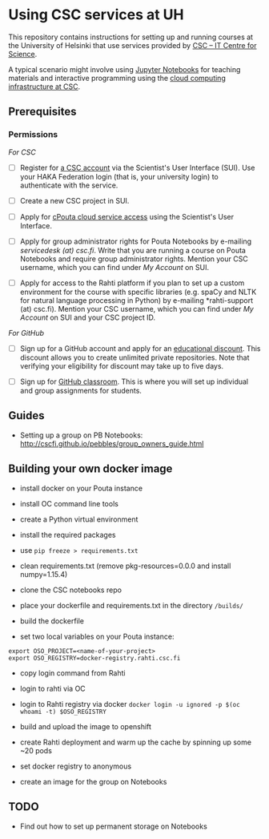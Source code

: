 # Using CSC services at UH

This repository contains instructions for setting up and running courses at the University of Helsinki that use services provided by [CSC – IT Centre for Science](https://www.csc.fi/).

A typical scenario might involve using [Jupyter Notebooks](https://www.csc.fi/home) for teaching materials and interactive programming using the [cloud computing infrastructure at CSC](https://notebooks.csc.fi).

## Prerequisites

### Permissions

*For CSC*

- [ ] Register for [a CSC account](https://sui.csc.fi/web/guest/register) via the Scientist's User Interface (SUI). Use your HAKA Federation login (that is, your university login) to authenticate with the service.

- [ ] Create a new CSC project in SUI.

- [ ] Apply for [cPouta cloud service access](https://research.csc.fi/pouta-application) using the Scientist's User Interface.

- [ ] Apply for group administrator rights for Pouta Notebooks by e-mailing *servicedesk (at) csc.fi*. Write that you are running a course on Pouta Notebooks and require group administrator rights. Mention your CSC username, which you can find under *My Account* on SUI.

- [ ] Apply for access to the Rahti platform if you plan to set up a custom environment for the course with specific libraries (e.g. spaCy and NLTK for natural language processing in Python) by e-mailing *rahti-support (at) csc.fi). Mention your CSC username, which you can find under *My Account* on SUI and your CSC project ID.

*For GitHub*

- [ ] Sign up for a GitHub account and apply for an [educational discount](https://help.github.com/en/articles/applying-for-an-educator-or-researcher-discount). This discount allows you to create unlimited private repositories. Note that verifying your eligibility for discount may take up to five days.

- [ ] Sign up for [GitHub classroom](http://cscfi.github.io/pebbles/group_owners_guide.html). This is where you will set up individual and group assignments for students.

## Guides

- Setting up a group on PB Notebooks: http://cscfi.github.io/pebbles/group_owners_guide.html

## Building your own docker image

- install docker on your Pouta instance
- install OC command line tools

- create a Python virtual environment
- install the required packages
- use `pip freeze > requirements.txt`
- clean requirements.txt (remove pkg-resources=0.0.0 and install numpy=1.15.4)
- clone the CSC notebooks repo
- place your dockerfile and requirements.txt in the directory `/builds/`
- build the dockerfile

- set two local variables on your Pouta instance:
```
export OSO_PROJECT=<name-of-your-project>
export OSO_REGISTRY=docker-registry.rahti.csc.fi
```
- copy login command from Rahti
- login to rahti via OC
- login to Rahti registry via docker
```docker login -u ignored -p $(oc whoami -t) $OSO_REGISTRY```
- build and upload the image to openshift

- create Rahti deployment and warm up the cache by spinning up some ~20 pods
- set docker registry to anonymous
- create an image for the group on Notebooks

## TODO

- Find out how to set up permanent storage on Notebooks
